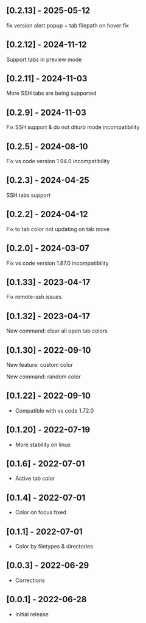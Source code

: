 ## [0.2.13] - 2025-05-12

fix version alert popup + tab filepath on hover fix

## [0.2.12] - 2024-11-12

Support tabs in preview mode

## [0.2.11] - 2024-11-03

More SSH tabs are being supported

## [0.2.9] - 2024-11-03

Fix SSH support & do not diturb mode incompatibility

## [0.2.5] - 2024-08-10

Fix vs code version 1.94.0 incompatibility

## [0.2.3] - 2024-04-25

SSH tabs support

## [0.2.2] - 2024-04-12

Fix to tab color not updating on tab move

## [0.2.0] - 2024-03-07

Fix vs code version 1.87.0 incompatibility

## [0.1.33] - 2023-04-17

Fix remote-ssh issues

## [0.1.32] - 2023-04-17

New command: clear all open tab colors
## [0.1.30] - 2022-09-10

New feature: custom color 

New command: random color 

## [0.1.22] - 2022-09-10

- Compatible with vs code 1.72.0

## [0.1.20] - 2022-07-19

- More stability on linux

## [0.1.6] - 2022-07-01

- Active tab color

## [0.1.4] - 2022-07-01

- Color on focus fixed

## [0.1.1] - 2022-07-01

- Color by filetypes & directories

## [0.0.3] - 2022-06-29

- Corrections

## [0.0.1] - 2022-06-28

- Initial release